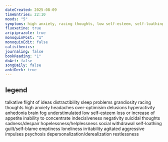 ```yaml
---
dateCreated: 2025-08-09
timeEntries: 22:10
moods: "5"
symptoms: high anxiety, racing thoughts, low self-esteem, self-loathing, sadness/despair, restlessness
fluoxetine: true
aripiprazole: true
monoquinPost: "1"
monoquinEdit: false
calisthenics: 
journaling: false
bookReading: "1"
doArt: false
songDaily: false
ankiDeck: true
---
```

## legend
talkative
flight of ideas
distractibility
sleep problems
grandiosity
racing thoughts
high anxiety
headaches
over-optimisim
delusions
hyperactivity
anhedonia
brain fog
understimulated
low self-esteem
loss or increase of appetite
inability to concentrate
indecisiveness
negativity
suicidal thoughts
sadness/despair
hopelessness/helplessness
social withdrawal
self-loathing
guilt/self-blame
emptiness
loneliness
irritability
agitated
aggressive impulses
psychosis
depersonalization/derealization
restlessness